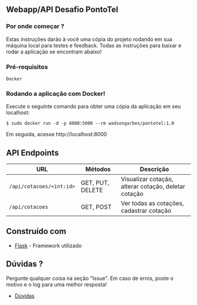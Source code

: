 ## Webapp/API Desafio PontoTel
### Por onde começar ?

Estas instruções darão à você uma cópia do projeto rodando em sua máquina local para testes e feedback. Todas as instruções para baixar e rodar a aplicação se encontram abaixo!
### Pré-requisitos

```
Docker
```

### Rodando a aplicação com Docker!

Execute o seguinte comando para obter uma cópia da aplicação em seu localhost:

```
$ sudo docker run -d -p 8000:5000 --rm wadsongarbes/pontotel:1.0
```

Em seguida, acesse http://localhost:8000

## API Endpoints

|  URL | Métodos | Descrição |
| -------- | ------------- | --------- |
| `/api/cotacoes/<int:id>` | GET, PUT, DELETE  | Visualizar cotação, alterar cotação, deletar cotação |
| `/api/cotacoes` | GET, POST  | Ver todas as cotações, cadastrar cotação |


## Construído com

* [Flask](https://flask.palletsprojects.com/en/1.1.x/) - Framework utilizado

## Dúvidas ?

Pergunte qualquer coisa na seção "Issue". Em caso de erros, poste o motivo e o log para uma melhor resposta!

* [Dúvidas](https://github.com/WadsonGarbes/pontotel/issues)

